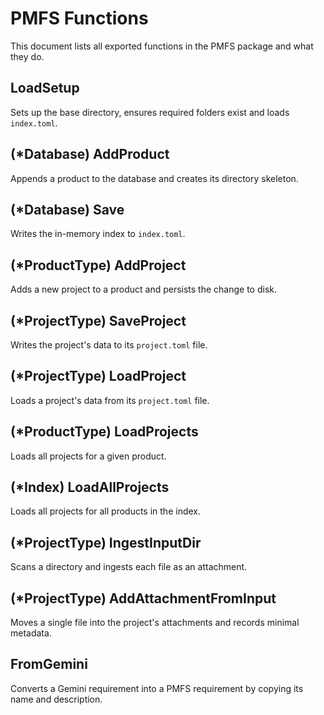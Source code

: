 # PMFS Functions

This document lists all exported functions in the PMFS package and what they do.

## LoadSetup
Sets up the base directory, ensures required folders exist and loads `index.toml`.

## (*Database) AddProduct
Appends a product to the database and creates its directory skeleton.

## (*Database) Save
Writes the in-memory index to `index.toml`.

## (*ProductType) AddProject
Adds a new project to a product and persists the change to disk.

## (*ProjectType) SaveProject
Writes the project's data to its `project.toml` file.

## (*ProjectType) LoadProject
Loads a project's data from its `project.toml` file.

## (*ProductType) LoadProjects
Loads all projects for a given product.

## (*Index) LoadAllProjects
Loads all projects for all products in the index.

## (*ProjectType) IngestInputDir
Scans a directory and ingests each file as an attachment.

## (*ProjectType) AddAttachmentFromInput
Moves a single file into the project's attachments and records minimal metadata.

## FromGemini
Converts a Gemini requirement into a PMFS requirement by copying its name and description.


